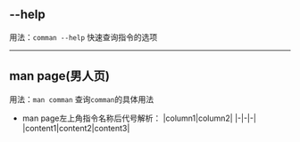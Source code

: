 ## --help
用法：`comman --help`
快速查询指令的选项

---
## man page(男人页)
用法：`man comman`
查询`comman`的具体用法

* man page左上角指令名称后代号解析：
|column1|column2|
|-|-|-|
|content1|content2|content3|


